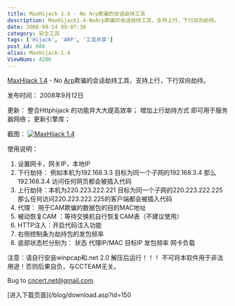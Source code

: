 ```yaml
---
title: MaxHijack 1.4 - No Arp欺骗的会话劫持工具
description: MaxHijack1.4-NoArp欺骗的会话劫持工具，支持上行，下行双向劫持。
date: 2008-09-14 09:07:30
category: 安全工具
tags: ['Hijack', 'ARP', '工具共享']
post_id: 604
alias: MaxHijack-1.4
ViewNums: 4200
---
```


[MaxHijack 1.4](/blog/maxhijack-14) - No [Arp](/blog/arp-concept-attack-defend)欺骗的会话劫持工具，支持上行，下行双向劫持。

发布时间： 2008年9月12日

更新：
整合Httphijack 的功能并大大提高效率；
增加上行劫持方式 即可用于服务器网络；
更新引擎库；

截图：
[![MaxHijack 1.4](http://pic.yupoo.com/sunlei/7440462f07fe/wpqoi0vx.jpg)](/blog/maxhijack-14)

使用说明：

1. 设置网卡，网关IP，本地IP
2. 下行劫持： 例如本机为192.168.3.3 目标为同一个子网的192.168.3.4 那么192.168.3.4 访问任何网页都会被插入代码
3. 上行劫持：本机为220.223.222.221 目标为同一个子网的220.223.222.225 那么任何访问220.223.222.225的客户端都会被插入代码
4. 代理： 用于CAM欺骗的数据包的目的MAC地址
5. 被动恢复CAM ：等待交换机自行恢复CAM表（不建议使用）
6. HTTP注入：开启代码注入功能
7. 右侧控制条为劫持包的发包频率
8. 底部状态栏分别为： 状态 代理IP/MAC 目标IP 发包频率 网卡负载

注意：请自行安装winpcap和.net 2.0
解压后运行！！！
不可将本软件用于非法用途！否则后果自负，与CCTEAM无关。

Bug to cncert.net@gmail.com

[进入下载页面](/blog/download.asp?id=150


